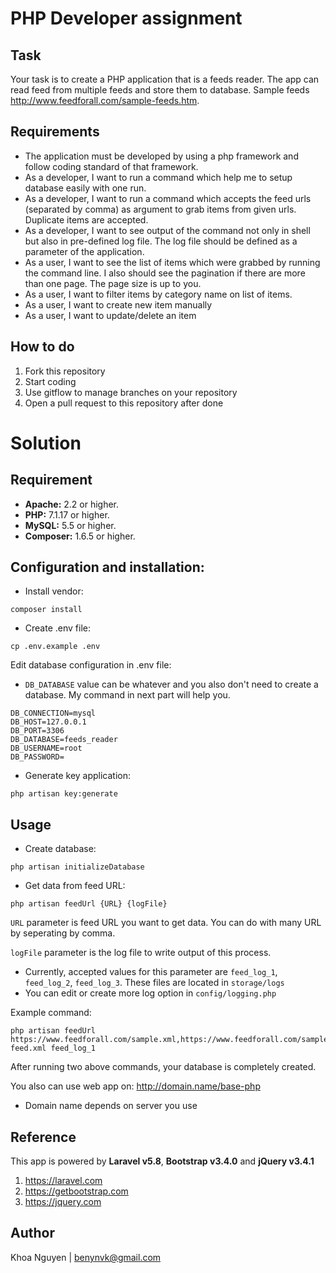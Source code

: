 # PHP Developer assignment

## Task

Your task is to create a PHP application that is a feeds reader. The app can read feed from multiple feeds and store them to database. Sample feeds http://www.feedforall.com/sample-feeds.htm.

## Requirements
- The application must be developed by using a php framework and follow coding standard of that framework.
- As a developer, I want to run a command which help me to setup database easily with one run.
- As a developer, I want to run a command which accepts the feed urls (separated by comma) as argument to grab items from given urls. Duplicate items are accepted.
- As a developer, I want to see output of the command not only in shell but also in pre-defined log file. The log file should be defined as a parameter of the application.
- As a user, I want to see the list of items which were grabbed by running the command line. I also should see the pagination if there are more than one page. The page size is up to you.
- As a user, I want to filter items by category name on list of items.
- As a user, I want to create new item manually
- As a user, I want to update/delete an item

## How to do
1. Fork this repository
2. Start coding
3. Use gitflow to manage branches on your repository
4. Open a pull request to this repository after done

# Solution
## Requirement
- **Apache:** 2.2 or higher.
- **PHP:** 7.1.17 or higher.
- **MySQL:** 5.5 or higher.
- **Composer:** 1.6.5 or higher.
## Configuration and installation:
- Install vendor:
~~~
composer install
~~~
- Create .env file:
~~~
cp .env.example .env
~~~
Edit database configuration in .env file:
- `DB_DATABASE` value can be whatever and you also don't need to create a database. My command in next part will help you.
~~~
DB_CONNECTION=mysql
DB_HOST=127.0.0.1
DB_PORT=3306
DB_DATABASE=feeds_reader
DB_USERNAME=root
DB_PASSWORD=
~~~
- Generate key application:
~~~
php artisan key:generate
~~~
## Usage
- Create database:
~~~
php artisan initializeDatabase
~~~
- Get data from feed URL:
~~~
php artisan feedUrl {URL} {logFile}
~~~
`URL` parameter is feed URL you want to get data. You can do with many URL by seperating by comma.

`logFile` parameter is the log file to write output of this process. 
- Currently, accepted values for this parameter are `feed_log_1`, `feed_log_2`, `feed_log_3`. These files are located in `storage/logs`
- You can edit or create more log option in `config/logging.php`

Example command:
~~~
php artisan feedUrl https://www.feedforall.com/sample.xml,https://www.feedforall.com/sample-feed.xml feed_log_1
~~~

After running two above commands, your database is completely created.

You also can use web app on: http://domain.name/base-php
- Domain name depends on server you use

## Reference
This app  is powered by **Laravel v5.8**, **Bootstrap v3.4.0** and **jQuery v3.4.1**
1. https://laravel.com
2. https://getbootstrap.com
3. https://jquery.com

## Author
Khoa Nguyen | benynvk@gmail.com